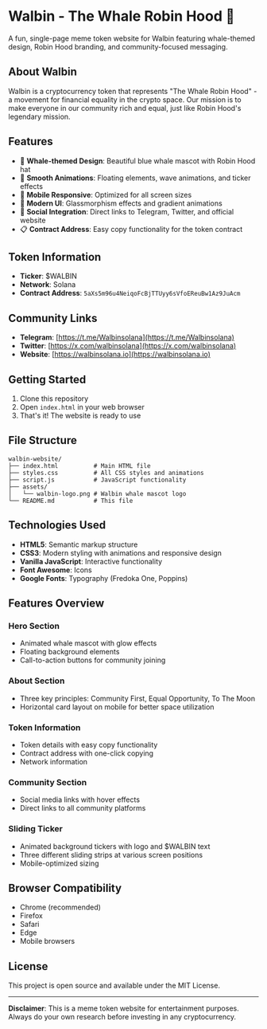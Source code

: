 # Walbin - The Whale Robin Hood 🐋

A fun, single-page meme token website for Walbin featuring whale-themed design, Robin Hood branding, and community-focused messaging.

## About Walbin

Walbin is a cryptocurrency token that represents "The Whale Robin Hood" - a movement for financial equality in the crypto space. Our mission is to make everyone in our community rich and equal, just like Robin Hood's legendary mission.

## Features

- 🐋 **Whale-themed Design**: Beautiful blue whale mascot with Robin Hood hat
- 🎯 **Smooth Animations**: Floating elements, wave animations, and ticker effects
- 📱 **Mobile Responsive**: Optimized for all screen sizes
- 🎨 **Modern UI**: Glassmorphism effects and gradient animations
- 🔗 **Social Integration**: Direct links to Telegram, Twitter, and official website
- 📋 **Contract Address**: Easy copy functionality for the token contract

## Token Information

- **Ticker**: $WALBIN
- **Network**: Solana
- **Contract Address**: `5aXs5m96u4NeiqoFcBjTTUyy6sVfoEReuBw1Az9JuAcm`

## Community Links

- **Telegram**: [https://t.me/Walbinsolana](https://t.me/Walbinsolana)
- **Twitter**: [https://x.com/walbinsolana](https://x.com/walbinsolana)
- **Website**: [https://walbinsolana.io](https://walbinsolana.io)

## Getting Started

1. Clone this repository
2. Open `index.html` in your web browser
3. That's it! The website is ready to use

## File Structure

```
walbin-website/
├── index.html          # Main HTML file
├── styles.css          # All CSS styles and animations
├── script.js           # JavaScript functionality
├── assets/
│   └── walbin-logo.png # Walbin whale mascot logo
└── README.md           # This file
```

## Technologies Used

- **HTML5**: Semantic markup structure
- **CSS3**: Modern styling with animations and responsive design
- **Vanilla JavaScript**: Interactive functionality
- **Font Awesome**: Icons
- **Google Fonts**: Typography (Fredoka One, Poppins)

## Features Overview

### Hero Section
- Animated whale mascot with glow effects
- Floating background elements
- Call-to-action buttons for community joining

### About Section
- Three key principles: Community First, Equal Opportunity, To The Moon
- Horizontal card layout on mobile for better space utilization

### Token Information
- Token details with easy copy functionality
- Contract address with one-click copying
- Network information

### Community Section
- Social media links with hover effects
- Direct links to all community platforms

### Sliding Ticker
- Animated background tickers with logo and $WALBIN text
- Three different sliding strips at various screen positions
- Mobile-optimized sizing

## Browser Compatibility

- Chrome (recommended)
- Firefox
- Safari
- Edge
- Mobile browsers

## License

This project is open source and available under the MIT License.

---

**Disclaimer**: This is a meme token website for entertainment purposes. Always do your own research before investing in any cryptocurrency.